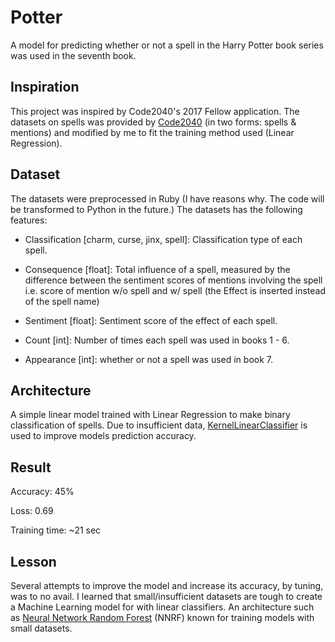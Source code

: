 # Potter

A model for predicting whether or not a spell in the Harry Potter book series was used in the seventh book.

## Inspiration

This project was inspired by Code2040's 2017 Fellow application. The datasets on spells was provided by [Code2040](https://fellows.code2040.org) (in two forms: spells & mentions) and modified by me to fit the training method used (Linear Regression).

## Dataset

The datasets were preprocessed in Ruby (I have reasons why. The code will be transformed to Python in the future.) The datasets has the following features:

* Classification [charm, curse, jinx, spell]: Classification type of each spell.

* Consequence [float]:  Total influence of a spell, measured by the difference between the sentiment scores of mentions involving the spell i.e. score of mention w/o spell and w/ spell (the Effect is inserted instead of the spell name)

* Sentiment [float]: Sentiment score of the effect of each spell.

* Count [int]: Number of times each spell was used in books 1 - 6.

* Appearance [int]: whether or not a spell was used in book 7.

## Architecture

A simple linear model trained with Linear Regression to make binary classification of spells. Due to insufficient data, [KernelLinearClassifier](https://www.tensorflow.org/api_docs/python/tf/contrib/kernel_methods/KernelLinearClassifier) is used to improve models prediction accuracy.

## Result
Accuracy: 45%

Loss: 0.69

Training time: ~21 sec

## Lesson

Several attempts to improve the model and increase its accuracy, by tuning, was to no avail. I learned that small/insufficient datasets are tough to create a Machine Learning model for with linear classifiers. An architecture such as [Neural Network Random Forest](http://www.public.asu.edu/~swang187/publications/NNRF.pdf) (NNRF) known for training models with small datasets.
